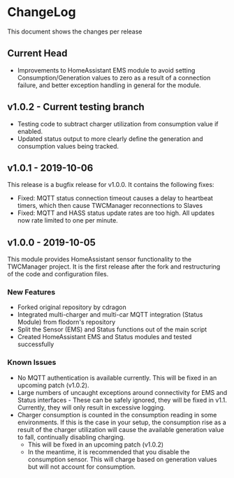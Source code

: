 # ChangeLog

This document shows the changes per release

## Current Head

  * Improvements to HomeAssistant EMS module to avoid setting Consumption/Generation values to zero as a result of a connection failure, and better exception handling in general for the module.

## v1.0.2 - Current testing branch

  * Testing code to subtract charger utilization from consumption value if enabled.
  * Updated status output to more clearly define the generation and consumption values being tracked.

## v1.0.1 - 2019-10-06

This release is a bugfix release for v1.0.0. It contains the following fixes:

  * Fixed: MQTT status connection timeout causes a delay to heartbeat timers, which then cause TWCManager reconnections to Slaves
  * Fixed: MQTT and HASS status update rates are too high. All updates now rate limited to one per minute.

## v1.0.0 - 2019-10-05

This module provides HomeAssistant sensor functionality to the TWCManager project. It is the first release after the fork and restructuring of the code and configuration files.

### New Features

  * Forked original repository by cdragon
  * Integrated multi-charger and multi-car MQTT integration (Status Module) from flodorn's repository
  * Split the Sensor (EMS) and Status functions out of the main script
  * Created HomeAssistant EMS and Status modules and tested successfully
  
### Known Issues

  * No MQTT authentication is available currently. This will be fixed in an upcoming patch (v1.0.2).
  * Large numbers of uncaught exceptions around connectivity for EMS and Status interfaces - These can be safely ignored, they will be fixed in v1.1. Currently, they will only result in excessive logging.
  * Charger consumption is counted in the consumption reading in some environments. If this is the case in your setup, the consumption rise as a result of the charger utilization will cause the available generation value to fall, continually disabling charging.
    * This will be fixed in an upcoming patch (v1.0.2)
    * In the meantime, it is recommended that you disable the consumption sensor. This will charge based on generation values but will not account for consumption.
